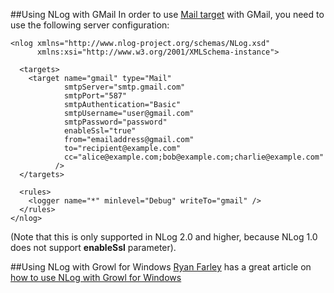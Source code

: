 ##Using NLog with GMail
In order to use [Mail target](Mail-target) with GMail, you need to use the following server configuration:
```
<nlog xmlns="http://www.nlog-project.org/schemas/NLog.xsd"
      xmlns:xsi="http://www.w3.org/2001/XMLSchema-instance">

  <targets>
    <target name="gmail" type="Mail"
            smtpServer="smtp.gmail.com"
            smtpPort="587"
            smtpAuthentication="Basic"
            smtpUsername="user@gmail.com"
            smtpPassword="password"
            enableSsl="true"
            from="emailaddress@gmail.com"
            to="recipient@example.com"
            cc="alice@example.com;bob@example.com;charlie@example.com"
          />
  </targets>

  <rules>
    <logger name="*" minlevel="Debug" writeTo="gmail" />
  </rules>
</nlog>
```
(Note that this is only supported in NLog 2.0 and higher, because NLog 1.0 does not support **enableSsl** parameter).

##Using NLog with Growl for Windows
[Ryan Farley](http://ryanfarley.com/blog/articles/about.aspx) has a great article on [how to use NLog with Growl for Windows](http://ryanfarley.com/blog/archive/2010/05/06/announcing-the-growl-for-windows-target-for-nlog.aspx)